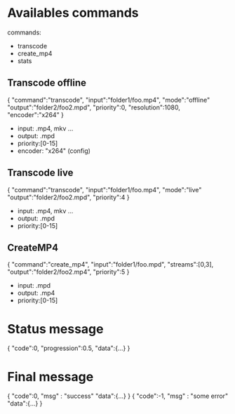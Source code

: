 # Availables commands

commands:
- transcode
- create_mp4
- stats

## Transcode offline
{
  "command":"transcode",
  "input":"folder1/foo.mp4",
  "mode":"offline"
  "output":"folder2/foo2.mpd",
  "priority":0,
  "resolution":1080,
  "encoder":"x264"
}
- input: .mp4, mkv ...
- output: .mpd
- priority:[0-15]
- encoder: "x264" (config)

## Transcode live
{
  "command":"transcode",
  "input":"folder1/foo.mp4",
  "mode":"live"
  "output":"folder2/foo2.mpd",
  "priority":4
}

- input: .mp4, mkv ...
- output: .mpd
- priority:[0-15]

## CreateMP4
{
  "command":"create_mp4",
  "input":"folder1/foo.mpd",
  "streams":[0,3],
  "output":"folder2/foo2.mp4",
  "priority":5
}

- input: .mpd
- output: .mp4
- priority:[0-15]

# Status message
{
  "code":0,
  "progression":0.5,
  "data":{...}
}

# Final message
{
  "code":0,
  "msg" : "success"
  "data":{...}
}
{
  "code":-1,
  "msg" : "some error"
  "data":{...}
}
